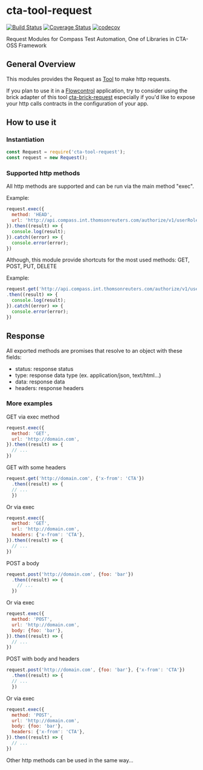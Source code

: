 # cta-tool-request
[![Build Status](https://travis-ci.org/thomsonreuters/cta-tool-request.svg?branch=master)](https://travis-ci.org/thomsonreuters/cta-tool-request)
[![Coverage Status](https://coveralls.io/repos/github/thomsonreuters/cta-tool-request/badge.svg?branch=master)](https://coveralls.io/github/thomsonreuters/cta-tool-request?branch=master)
[![codecov](https://codecov.io/gh/thomsonreuters/cta-tool-request/branch/master/graph/badge.svg)](https://codecov.io/gh/thomsonreuters/cta-tool-request)


Request Modules for Compass Test Automation, One of Libraries in CTA-OSS Framework

## General Overview

This modules provides the Request as [Tool](https://git.sami.int.thomsonreuters.com/compass/cta-tool) to make http requests.

If you plan to use it in a [Flowcontrol](https://git.sami.int.thomsonreuters.com/compass/cta-flowcontrol) application, try to consider using the brick adapter of this tool [cta-brick-request](https://git.sami.int.thomsonreuters.com/compass/cta-brick-request) especially if you'd like to expose your http calls contracts in the configuration of your app.

## How to use it

### Instantiation

````javascript
const Request = require('cta-tool-request');
const request = new Request();
````

### Supported http methods

All http methods are supported and can be run via the main method "exec".

Example:

````javascript  
request.exec({
  method: 'HEAD',
  url: 'http://api.compass.int.thomsonreuters.com/authorize/v1/userRoles?appId=demo&userId=U1',  
}).then((result) => {
  console.log(result);
}).catch((error) => {
  console.error(error);
})
````

Although, this module provide shortcuts for the most used methods: GET, POST, PUT, DELETE

Example:

````javascript  
request.get('http://api.compass.int.thomsonreuters.com/authorize/v1/userRoles?appId=demo&userId=U1')
.then((result) => {
  console.log(result);
}).catch((error) => {
  console.error(error);
})
````

## Response

All exported methods are promises that resolve to an object with these fields:

- status: response status
- type: response data type (ex. application/json, text/html...)
- data: response data
- headers: response headers

### More examples

GET via exec method

````javascript  
request.exec({
  method: 'GET',
  url: 'http://domain.com',  
}).then((result) => {
  // ...
})
````

GET with some headers

````javascript
request.get('http://domain.com', {'x-from': 'CTA'})
  .then((result) => {
  // ...
  })
````  

Or via exec

````javascript  
request.exec({
  method: 'GET',
  url: 'http://domain.com',
  headers: {'x-from': 'CTA'},
}).then((result) => {
  // ...
})
````

POST a body

````javascript
request.post('http://domain.com', {foo: 'bar'})
  .then((result) => {
    // ...
  })  
````

Or via exec

````javascript  
request.exec({
  method: 'POST',
  url: 'http://domain.com',
  body: {foo: 'bar'},
}).then((result) => {
  // ...
})
````

POST with body and headers

````javascript
request.post('http://domain.com', {foo: 'bar'}, {'x-from': 'CTA'})
  .then((result) => {
  // ...
  })
````  

Or via exec

````javascript  
request.exec({
  method: 'POST',
  url: 'http://domain.com',
  body: {foo: 'bar'},
  headers: {'x-from': 'CTA'},
}).then((result) => {
  // ...
})
````

Other http methods can be used in the same way... 